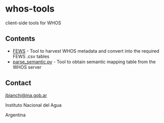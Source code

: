 # whos-tools
client-side tools for WHOS
## Contents
- [FEWS](https://github.com/jbianchi81/whos-tools/tree/main/FEWS) - Tool to harvest WHOS metadata and convert into the required FEWS .csv tables
- [parse_semantic.py](https://github.com/jbianchi81/whos-tools/blob/main/parse_semantic.py) - Tool to obtain semantic mapping table from the WHOS server
## Contact
[jbianchi@ina.gob.ar](mailto:jbianchi@ina.gob.ar)

Instituto Nacional del Agua

Argentina
